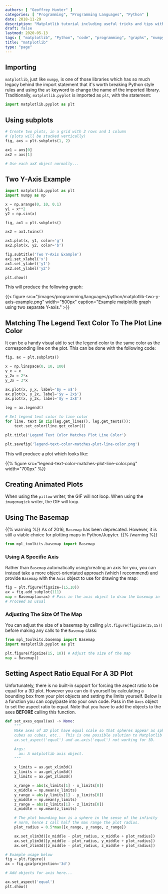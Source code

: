 ```yaml
---
authors: [ "Geoffrey Hunter" ]
categories: [ "Programming", "Programming Languages", "Python" ]
date: 2018-11-29
description: "Matplotlib tutorial including useful tricks and tips with code examples."
draft: false
lastmod: 2020-05-13
tags: [ "matplotlib", "Python", "code", "programming", "graphs", "numpy", "pyplot", "pie charts", "charts", "Basemap", "plotting", "aspect ratio" ]
title: "matplotlib"
type: "page"
---
```


## Importing

`matplotlib`, just like `numpy`, is one of those libraries which has so much legacy behind the import statement that it's worth breaking Python style rules and using the `at` keyword to change the name of the imported library. Traditionally, `matplotlib.pyplot` is imported as `plt`, with the statement:

```py
import matplotlib.pyplot as plt
```

## Using subplots

```py
# Create two plots, in a grid with 2 rows and 1 column
# (plots will be stacked vertically)
fig, axs = plt.subplots(1, 2)

ax1 = axs[0]
ax2 = axs[1]

# Use each axX object normally...
```

## Two Y-Axis Example

```py
import matplotlib.pyplot as plt
import numpy as np

x = np.arange(0, 10, 0.1)
y1 = x**2
y2 = np.sin(x)

fig, ax1 = plt.subplots()

ax2 = ax1.twinx()

ax1.plot(x, y1, color='g')
ax2.plot(x, y2, color='b')

fig.subtitle('Two Y-Axis Example')
ax1.set_xlabel('x')
ax1.set_ylabel('y1')
ax2.set_ylabel('y2')

plt.show()
```

This will produce the following graph:

{{< figure src="/images/programming/languages/python/matplotlib-two-y-axis-example.png" width="500px" caption="Example matplotlib graph using two separate Y-axis." >}}

## Matching The Legend Text Color To The Plot Line Color

It can be a handy visual aid to set the legend color to the same color as the corresponding line on the plot. This can be done with the following code:

```py
fig, ax = plt.subplots()

x = np.linspace(0, 10, 100)
y_x = x
y_2x = 2*x
y_3x = 3*x

ax.plot(x, y_x, label='$y = x$')
ax.plot(x, y_2x, label='$y = 2x$')
ax.plot(x, y_3x, label='$y = 3x$')

leg = ax.legend()

# Set legend text color to line color
for line, text in zip(leg.get_lines(), leg.get_texts()):
    text.set_color(line.get_color())

plt.title('Legend Text Color Matches Plot Line Color')

plt.savefig('legend-text-color-matches-plot-line-color.png')
```

This will produce a plot which looks like:

{{% figure src="legend-text-color-matches-plot-line-color.png" width="700px" %}}

## Creating Animated Plots

When using the `pillow` writer, the GIF will not loop. When using the `imagemagick` writer, the GIF will loop.

## Using The Basemap

{{% warning %}}
As of 2016, `Basemap` has been deprecated. However, it is still a viable choice for plotting maps in Python/Jupyter.
{{% /warning %}}

```py
from mpl_toolkits.basemap import Basemap
```

### Using A Specific Axis

Rather than `Basemap` automatically using/creating an axis for you, you can instead take a more object-orientated approach (which I recommend) and provide `Basemap` with the `Axis` object to use for drawing the map:

```py
fig = plt.figure(figsize=(15,10))
ax = fig.add_subplot(111)
map = Basemap(ax=ax) # Pass in the axis object to draw the basemap in
# Proceed as usual
```

### Adjusting The Size Of The Map

You can adjust the size of a basemap by calling `plt.figure(figsize(15,15))` before making any calls to the `Basemap` class:

```py
from mpl_toolkits.basemap import Basemap
import matplotlib.pyplot as plt

plt.figure(figsize(15, 10)) # Adjust the size of the map
map = Basemap()
```

## Setting Aspect Ratio Equal For A 3D Plot

Unfortunately, there is no built-in support for forcing the aspect ratio to be equal for a 3D plot. However you can do it yourself by calculating a bounding box from your plot objects and setting the limits yourself. Below is a function you can copy/paste into your own code. Pass in the `Axes` object to set the aspect ratio to equal. Note that you have to add the objects to the axes **BEFORE** calling this function.

```py
def set_axes_equal(ax) -> None:
    """
    Make axes of 3D plot have equal scale so that spheres appear as spheres,
    cubes as cubes, etc..  This is one possible solution to Matplotlib's
    ax.set_aspect('equal') and ax.axis('equal') not working for 3D.

    Args:
      ax: A matplotlib axis object.
    """

    x_limits = ax.get_xlim3d()
    y_limits = ax.get_ylim3d()
    z_limits = ax.get_zlim3d()

    x_range = abs(x_limits[1] - x_limits[0])
    x_middle = np.mean(x_limits)
    y_range = abs(y_limits[1] - y_limits[0])
    y_middle = np.mean(y_limits)
    z_range = abs(z_limits[1] - z_limits[0])
    z_middle = np.mean(z_limits)

    # The plot bounding box is a sphere in the sense of the infinity
    # norm, hence I call half the max range the plot radius.
    plot_radius = 0.5*max([x_range, y_range, z_range])

    ax.set_xlim3d([x_middle - plot_radius, x_middle + plot_radius])
    ax.set_ylim3d([y_middle - plot_radius, y_middle + plot_radius])
    ax.set_zlim3d([z_middle - plot_radius, z_middle + plot_radius])

# Example usage below
fig = plt.figure()
ax = fig.gca(projection='3d')

# Add objects for axis here...

ax.set_aspect('equal')
plt.show()
```